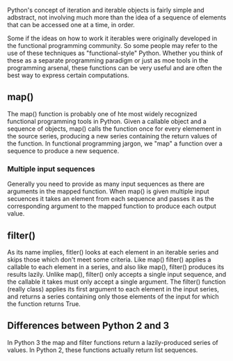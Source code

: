 Python's concept of iteration and iterable objects is fairly simple and adbstract, not involving much more than the idea of a sequence of elements that can be accessed one at a time, in order.  

Some if the ideas on how to work it iterables were originally developed in the functional programming community.  So some people may refer to the use of these techniques as "functional-style" Python.  Whether you think of these as a separate programming paradigm or just as moe tools in the programming arsenal, these functions can be very useful and are often the best way to express certain computations.

## map()

The map() function is probably one of hte most widely recognized functional programming tools in Python.  Given a callable object and a sequence of objects, map() calls the function once for every elemement in the source series, producing a new series containing the return values of the function.  In functional programming jargon, we "map" a function over a sequence to produce a new sequence.

### Multiple input sequences

Generally you need to provide as many input sequences as there are arguments in the mapped function.  When map() is given multiple input secuences it takes an element from each sequence and passes it as the corresponding argument to the mapped function to produce each output value.

## filter()

As its name implies, fitler() looks at each element in an iterable series and skips those which don't meet some criteria.  Like map() filter() applies a callable to each element in a series, and also like map(), filter() produces its results lazily.  Unlike map(), filter() only accepts a single input sequence, and the callable it takes must only accept a single argument.  The filter() function (really class) applies its first argument to each element in the input series, and returns a series containing only those elements of the input for which the function returns True.

## Differences between Python 2 and 3

In Python 3 the map and filter functions return a lazily-produced series of values.  In Python 2, these functions actually return list sequences.